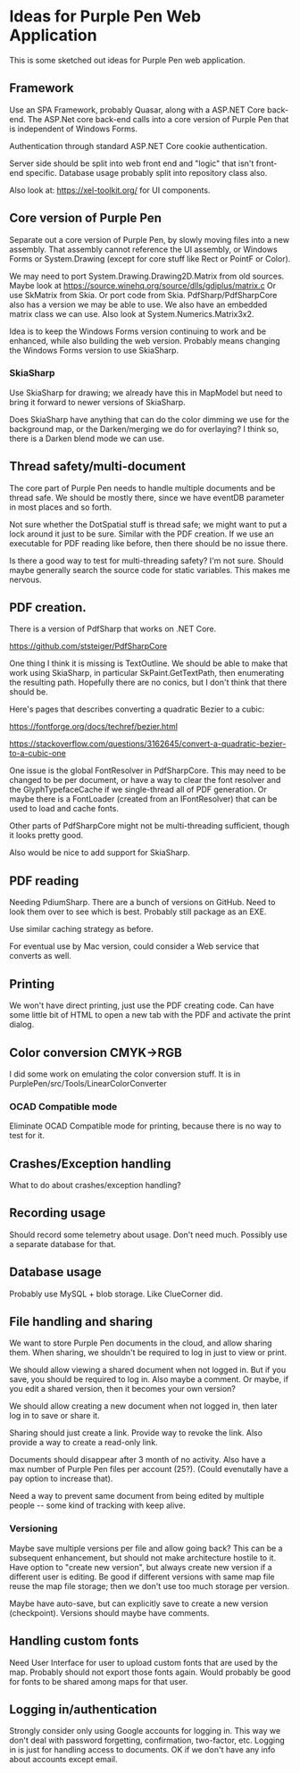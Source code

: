 # Ideas for Purple Pen Web Application

This is some sketched out ideas for Purple Pen web application.

## Framework

Use an SPA Framework, probably Quasar, along with a ASP.NET Core back-end. The
ASP.Net core back-end calls into a core version of Purple Pen that is independent
of Windows Forms.

Authentication through standard ASP.NET Core cookie authentication.

Server side should be split into web front end and "logic" that isn't
front-end specific. Database usage probably split into repository class
also.

Also look at: https://xel-toolkit.org/ for UI components.

## Core version of Purple Pen

Separate out a core version of Purple Pen, by slowly moving files into 
a new assembly. That assembly cannot reference the UI assembly, or 
Windows Forms or System.Drawing (except for core stuff like Rect or PointF
or Color).

We may need to port System.Drawing.Drawing2D.Matrix from old sources.
Maybe look at https://source.winehq.org/source/dlls/gdiplus/matrix.c
Or use SkMatrix from Skia. Or port code from Skia. PdfSharp/PdfSharpCore also
has a version we may be able to use. We also have an embedded matrix
class we can use. Also look at System.Numerics.Matrix3x2.

Idea is to keep the Windows Forms version continuing to work and be enhanced,
while also building the web version. Probably means changing the Windows
Forms version to use SkiaSharp.

### SkiaSharp

Use SkiaSharp for drawing; we already have this in MapModel but need
to bring it forward to newer versions of SkiaSharp.

Does SkiaSharp have anything that can do the color dimming we
use for the background map, or the Darken/merging we do for overlaying?
I think so, there is a Darken blend mode we can use.

## Thread safety/multi-document

The core part of Purple Pen needs to handle multiple documents and 
be thread safe. We should be mostly there, since we have eventDB parameter
in most places and so forth.

Not sure whether the DotSpatial stuff is thread safe; we might want to 
put a lock around it just to be sure. Similar with the PDF creation.
If we use an executable for PDF reading like before, then there should be
no issue there.

Is there a good way to test for multi-threading safety? I'm not sure. Should
maybe generally search the source code for static variables. This makes me
nervous.

## PDF creation.

There is a version of PdfSharp that works on .NET Core. 

https://github.com/ststeiger/PdfSharpCore

One thing I think it is missing is TextOutline. We should be able to make
that work using SkiaSharp, in particular SkPaint.GetTextPath, then enumerating
the resulting path. Hopefully there are no conics, but I don't think
that there should be.

Here's pages that describes converting a quadratic Bezier to a cubic:

https://fontforge.org/docs/techref/bezier.html

https://stackoverflow.com/questions/3162645/convert-a-quadratic-bezier-to-a-cubic-one

One issue is the global FontResolver in PdfSharpCore. This may need to be changed
to be per document, or have a way to clear the font resolver and the GlyphTypefaceCache if we single-thread 
all of PDF generation. Or maybe there is a FontLoader (created from an IFontResolver) that
can be used to load and cache fonts.

Other parts of PdfSharpCore might not be multi-threading sufficient, though it looks pretty good.

Also would be nice to add support for SkiaSharp.

## PDF reading

Needing PdiumSharp. There are a bunch of versions on GitHub. Need to look
them over to see which is best. Probably still package as an EXE.

Use similar caching strategy as before.

For eventual use by Mac version, could consider a Web service that converts
as well.

## Printing

We won't have direct printing, just use the PDF creating code. Can have
some little bit of HTML to open a new tab with the PDF and activate
the print dialog.

## Color conversion CMYK->RGB

I did some work on emulating the color conversion stuff. It is in 
PurplePen/src/Tools/LinearColorConverter

### OCAD Compatible mode

Eliminate OCAD Compatible mode for printing, because there is no way to test for it.

## Crashes/Exception handling

What to do about crashes/exception handling?

## Recording usage

Should record some telemetry about usage. Don't need much. Possibly use a separate database
for that.

## Database usage

Probably use MySQL + blob storage. Like ClueCorner did.

## File handling and sharing

We want to store Purple Pen documents in the cloud, and allow sharing them. When sharing, we shouldn't
be required to log in just to view or print.

We should allow viewing a shared document when not logged in. But if you save, you should be 
required to log in. Also maybe a comment. Or maybe, if you edit a shared version,
then it becomes your own version?

We should allow creating a new document when not logged in, then later log in to save or share it. 

Sharing should just create a link. Provide way to revoke the link. Also provide a way to create 
a read-only link.

Documents should disappear after 3 month of no activity. Also have a  
max number of Purple Pen files per account (25?). (Could evenutally have a pay option to increase
that).

Need a way to prevent same document from being edited by multiple people -- some kind of tracking
with keep alive.

### Versioning

Maybe save multiple versions per file and allow going back? This can be a subsequent enhancement, but
should not make architecture hostile to it. Have option to "create new version", but always create new
version if a different user is editing. Be good if different versions with same map file reuse
the map file storage; then we don't use too much storage per version.

Maybe have auto-save, but can explicitly save to create a new version (checkpoint). Versions should
maybe have comments.

## Handling custom fonts 

Need User Interface for user to upload custom fonts that are used by the map. Probably should
not export those fonts again. Would probably be good for fonts to be shared among maps for that user.

## Logging in/authentication

Strongly consider only using Google accounts for logging in. This way we don't deal with password
forgetting, confirmation, two-factor, etc. Logging in is just for handling access to documents.
OK if we don't have any info about accounts except email.